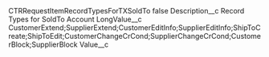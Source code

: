 <?xml version="1.0" encoding="UTF-8"?>
<CustomMetadata xmlns="http://soap.sforce.com/2006/04/metadata" xmlns:xsi="http://www.w3.org/2001/XMLSchema-instance" xmlns:xsd="http://www.w3.org/2001/XMLSchema">
    <label>CTRRequestItemRecordTypesForTXSoldTo</label>
    <protected>false</protected>
    <values>
        <field>Description__c</field>
        <value xsi:type="xsd:string">Record Types for SoldTo Account</value>
    </values>
    <values>
        <field>LongValue__c</field>
        <value xsi:type="xsd:string">CustomerExtend;SupplierExtend;CustomerEditInfo;SupplierEditInfo;ShipToCreate;ShipToEdit;CustomerChangeCrCond;SupplierChangeCrCond;CustomerBlock;SupplierBlock</value>
    </values>
    <values>
        <field>Value__c</field>
        <value xsi:nil="true"/>
    </values>
</CustomMetadata>
